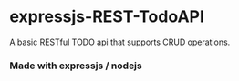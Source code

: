 # expressjs-REST-TodoAPI

A basic RESTful TODO api that supports CRUD operations.

### Made with expressjs / nodejs
